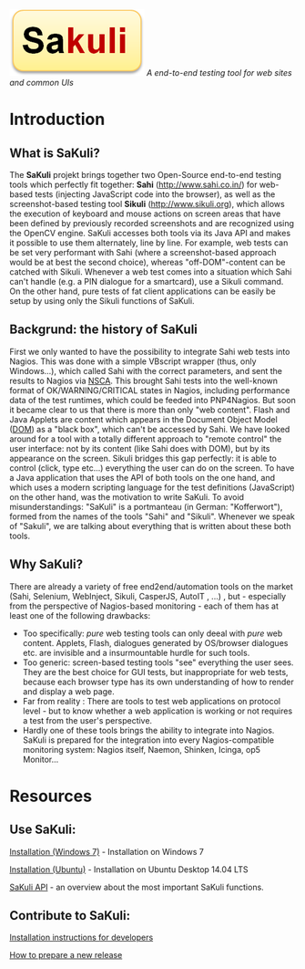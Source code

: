 ![sakuli-logo](https://raw.githubusercontent.com/ConSol/sakuli/master/docs/pics/sakuli-logo.png) 
*A end-to-end testing tool for web sites and common UIs*
# Introduction
## What is SaKuli? 
The **SaKuli** projekt brings together two Open-Source end-to-end testing tools which perfectly fit together: **Sahi** (http://www.sahi.co.in/) for web-based tests (injecting JavaScript code into the browser), as well as the screenshot-based testing tool **Sikuli** (http://www.sikuli.org), which allows the execution of keyboard and mouse actions on screen areas that have been defined by previously recorded screenshots and are recognized using the OpenCV engine. 
SaKuli accesses both tools via its Java API and makes it possible to use them alternately, line by line. For example, web tests can be set very performant with Sahi (where a screenshot-based approach would be at best the second choice), whereas "off-DOM"-content can be catched with Sikuli. Whenever a web test comes into a situation which Sahi can't handle (e.g. a PIN dialogue for a smartcard), use a Sikuli command. 
On the other hand, pure tests of fat client applications can be easily be setup by using only the Sikuli functions of SaKuli.

## Backgrund: the history of SaKuli
First we only wanted to have the possibility to integrate Sahi web tests into Nagios. This was done with a simple VBscript wrapper (thus, only Windows...), which called Sahi with the correct parameters, and sent the results to Nagios via [NSCA](http://exchange.nagios.org/directory/Addons/Passive-Checks/NSCA--2D-Nagios-Service-Check-Acceptor/details). This brought Sahi tests into the well-known format of OK/WARNING/CRITICAL states in Nagios, including performance data of the test runtimes, which could be feeded into PNP4Nagios. 
But soon it became clear to us that there is more than only "web content". Flash and Java Applets are content which appears in the Document Object Model ([DOM](http://de.wikipedia.org/wiki/Document_Object_Model)) as a "black box", which can't be accessed by Sahi. 
We have looked around for a tool with a totally different approach to "remote control" the user interface: not by its content (like Sahi does with DOM), but by its appearance on the screen. Sikuli bridges this gap perfectly: it is able to control (click, type etc...) everything the user can do on the screen. 
To have a Java application that uses the API of both tools on the one hand, and which uses a modern scripting language for the test definitions (JavaScript) on the other hand, was the motivation to write SaKuli. 
To avoid misunderstandings: "SaKuli" is a portmanteau (in German: "Kofferwort"), formed from the names of the tools "Sahi" and "Sikuli". Whenever we speak of "Sakuli", we are talking about everything that is written about these both tools.  

## Why SaKuli? 
There are already a variety of free end2end/automation tools on the market (Sahi, Selenium, WebInject, Sikuli, CasperJS, AutoIT , ...) , but - especially from the perspective of Nagios-based monitoring - each of them has at least one of the following drawbacks: 
* Too specifically: *pure* web testing tools can only deeal with *pure* web content. Applets, Flash, dialogues generated by OS/browser dialogues etc. are invisible and a insurmountable hurdle for such tools.
* Too generic: screen-based testing tools "see" everything the user sees. They are the best choice for GUI tests, but inappropriate for web tests, because each browser type has its own understanding of how to render and display a web page. 
* Far from reality : There are tools to test web applications on protocol level - but to know whether a web application is working or not requires a test from the user's perspective. 
* Hardly one of these tools brings the ability to integrate into Nagios. SaKuli is prepared for the integration into every Nagios-compatible monitoring system: Nagios itself, Naemon, Shinken, Icinga, op5 Monitor... 

# Resources
## Use SaKuli: 
[Installation (Windows 7)](https://github.com/ConSol/sakuli/blob/master/docs/installation-windows.md) - Installation on Windows 7

[Installation (Ubuntu)](https://github.com/ConSol/sakuli/blob/master/docs/installation-ubuntu) - Installation on Ubuntu Desktop 14.04 LTS

[SaKuli API](https://github.com/ConSol/sakuli/blob/master/docs/api.md) - an overview about the most important SaKuli functions. 

## Contribute to SaKuli: 
[Installation instructions for developers](https://github.com/ConSol/sakuli/blob/master/docs/development/developer_maven_local_repo_instructions.md)

[How to prepare a new release](https://github.com/ConSol/sakuli/blob/master/docs/development/how-to-release.md)

